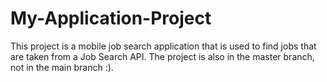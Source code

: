 # My-Application-Project
This project is a mobile job search application that is used to find jobs that are taken from a Job Search API. The project is also in the master branch, not in the main branch :).
